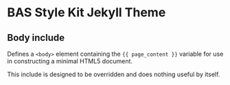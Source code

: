 # BAS Style Kit Jekyll Theme

## Body include

Defines a `<body>` element containing the `{{ page_content }}` variable for use in constructing a minimal HTML5 
document.

This include is designed to be overridden and does nothing useful by itself.
